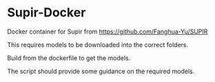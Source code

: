 # Supir-Docker

Docker container for Supir from https://github.com/Fanghua-Yu/SUPIR

This requires models to be downloaded into the correct folders.

Build from the dockerfile to get the models.

The script should provide some guidance on the required models.
